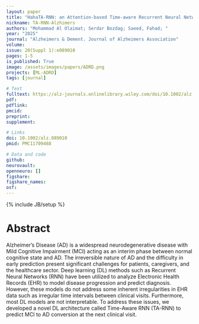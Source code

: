 ```yaml
---
layout: paper
title: "HahaTA‐RNN: an Attention‐based Time‐aware Recurrent Neural Network Architecture to Predict Progression of Alzheimer’s Disease"
nickname: TA-RNN-Alzhimers
authors: "Mohammad Al Olaimat; Serdar Bozdag; Saeed, Fahad; "
year: "2025"
journal: "Alzheimers & Dement. Journal of Alzheimers Association"
volume: 
issue: 20(Suppl 1):e089010
pages: 1-5
is_published: True
image: /assets/images/papers/ADRD.png
projects: [ML-ADRD]
tags: [journal]

# Text
fulltext: https://alz-journals.onlinelibrary.wiley.com/doi/10.1002/alz.089010
pdf:
pdflink:
pmcid:
preprint: 
supplement:

# Links
doi: 10.1002/alz.089010
pmid: PMC11709488

# Data and code
github: 
neurovault:
openneuro: []
figshare:
figshare_names:
osf:
---
```

{% include JB/setup %}

# Abstract

Alzheimer’s Disease (AD) is a widespread neurodegenerative disease with Mild Cognitive Impairment (MCI) acting as an interim phase between normal cognitive state and AD. The irreversible nature of AD and the difficulty in early prediction present significant challenges for patients, caregivers, and the healthcare sector. Deep learning (DL) methods such as Recurrent Neural Networks (RNN) have been utilized to analyze Electronic Health Records (EHR) to model disease progression and predict diagnosis. However, these models do not address some inherent irregularities in EHR data such as irregular time intervals between clinical visits. Furthermore, most DL models are not interpretable. To address these issues, we developed a novel DL architecture called Time-Aware RNN (TA-RNN) to predict MCI to AD conversion at the next clinical visit.
